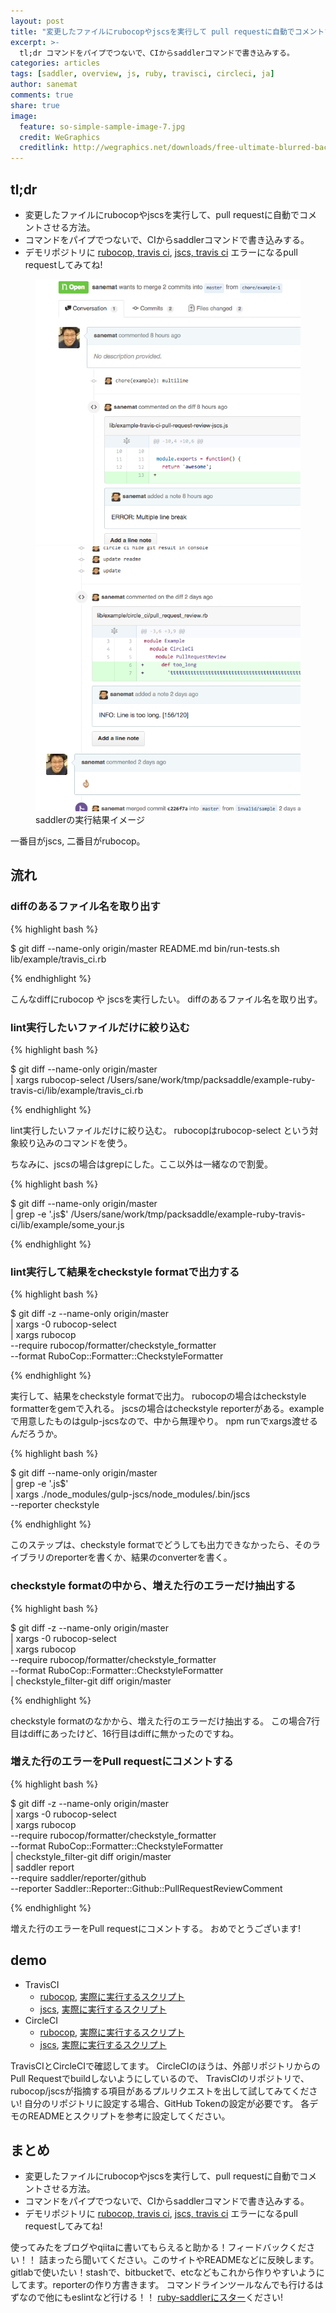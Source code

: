 ```yaml
---
layout: post
title: "変更したファイルにrubocopやjscsを実行して pull requestに自動でコメントする"
excerpt: >-
  tl;dr コマンドをパイプでつないで、CIからsaddlerコマンドで書き込みする。
categories: articles
tags: [saddler, overview, js, ruby, travisci, circleci, ja]
author: sanemat
comments: true
share: true
image:
  feature: so-simple-sample-image-7.jpg
  credit: WeGraphics
  creditlink: http://wegraphics.net/downloads/free-ultimate-blurred-background-pack/
---
```


## tl;dr

* 変更したファイルにrubocopやjscsを実行して、pull requestに自動でコメントさせる方法。
* コマンドをパイプでつないで、CIからsaddlerコマンドで書き込みする。
* デモリポジトリに
[rubocop, travis ci](https://github.com/packsaddle/example-travis_ci-pull_request_review),
[jscs, travis ci](https://github.com/packsaddle/example-travis_ci-pull_request_review-jscs)
エラーになるpull requestしてみてね!

<figure class="half">
  <img src="/images/2015-02-27-jscs-comment.png" alt="jscs comment">
  <img src="/images/2015-02-27-rubocop-comment.png" alt="rubocop comment">
  <figcaption>saddlerの実行結果イメージ</figcaption>
</figure>

一番目がjscs, 二番目がrubocop。

## 流れ

### diffのあるファイル名を取り出す

{% highlight bash %}

$ git diff --name-only origin/master
README.md
bin/run-tests.sh
lib/example/travis_ci.rb

{% endhighlight %}

こんなdiffにrubocop や jscsを実行したい。
diffのあるファイル名を取り出す。

### lint実行したいファイルだけに絞り込む

{% highlight bash %}

$ git diff --name-only origin/master \
 | xargs rubocop-select
/Users/sane/work/tmp/packsaddle/example-ruby-travis-ci/lib/example/travis_ci.rb

{% endhighlight %}

lint実行したいファイルだけに絞り込む。
rubocopはrubocop-select という対象絞り込みのコマンドを使う。

ちなみに、jscsの場合はgrepにした。ここ以外は一緒なので割愛。

{% highlight bash %}

$ git diff --name-only origin/master \
 | grep -e '.js$'
/Users/sane/work/tmp/packsaddle/example-ruby-travis-ci/lib/example/some_your.js

{% endhighlight %}

### lint実行して結果をcheckstyle formatで出力する

{% highlight bash %}

$ git diff -z --name-only origin/master \
  | xargs -0 rubocop-select \
  | xargs rubocop \
      --require rubocop/formatter/checkstyle_formatter \
      --format RuboCop::Formatter::CheckstyleFormatter
<?xml version='1.0'?>
<checkstyle>
  <file name='/Users/sane/work/tmp/packsaddle/example-ruby-travis-ci/lib/example/travis_ci.rb'>
    <error line='7' column='120' severity='info' message='Line is too long. [163/120]' source='com.puppycrawl.tools.checkstyle.Metrics/LineLength'/>
  </file>
  <file name='/Users/sane/work/tmp/packsaddle/example-ruby-travis-ci/lib/example/travis_ci.rb'>
    <error line='16' column='120' severity='info' message='Line is too long. [163/120]' source='com.puppycrawl.tools.checkstyle.Metrics/LineLength'/>
  </file>
</checkstyle>

{% endhighlight %}

実行して、結果をcheckstyle formatで出力。
rubocopの場合はcheckstyle formatterをgemで入れる。
jscsの場合はcheckstyle reporterがある。exampleで用意したものはgulp-jscsなので、中から無理やり。
npm runでxargs渡せるんだろうか。

{% highlight bash %}

$ git diff --name-only origin/master \
  | grep -e '\.js$' \
  | xargs ./node_modules/gulp-jscs/node_modules/.bin/jscs \
      --reporter checkstyle

{% endhighlight %}

このステップは、checkstyle formatでどうしても出力できなかったら、そのライブラリのreporterを書くか、結果のconverterを書く。

### checkstyle formatの中から、増えた行のエラーだけ抽出する

{% highlight bash %}

$ git diff -z --name-only origin/master \
  | xargs -0 rubocop-select \
  | xargs rubocop \
      --require rubocop/formatter/checkstyle_formatter \
      --format RuboCop::Formatter::CheckstyleFormatter \
  | checkstyle_filter-git diff origin/master
<?xml version='1.0'?>
<checkstyle>
  <file name='/Users/sane/work/tmp/packsaddle/example-ruby-travis-ci/lib/example/travis_ci.rb'>
    <error column='120' line='7' message='Line is too long. [163/120]' severity='info' source='com.puppycrawl.tools.checkstyle.Metrics/LineLength'/>

  </file>
</checkstyle>

{% endhighlight %}

checkstyle formatのなかから、増えた行のエラーだけ抽出する。
この場合7行目はdiffにあったけど、16行目はdiffに無かったのですね。

### 増えた行のエラーをPull requestにコメントする

{% highlight bash %}

$ git diff -z --name-only origin/master \
  | xargs -0 rubocop-select \
  | xargs rubocop \
      --require rubocop/formatter/checkstyle_formatter \
      --format RuboCop::Formatter::CheckstyleFormatter \
  | checkstyle_filter-git diff origin/master \
  | saddler report \
     --require saddler/reporter/github \
     --reporter Saddler::Reporter::Github::PullRequestReviewComment

{% endhighlight %}

増えた行のエラーをPull requestにコメントする。
おめでとうございます!

## demo

* TravisCI
    * [rubocop](https://github.com/packsaddle/example-travis_ci-pull_request_review),
    [実際に実行するスクリプト](https://github.com/packsaddle/example-travis_ci-pull_request_review/blob/master/bin/run-rubocop.sh)
    * [jscs](https://github.com/packsaddle/example-travis_ci-pull_request_review-jscs),
    [実際に実行するスクリプト](https://github.com/packsaddle/example-travis_ci-pull_request_review-jscs/blob/master/bin/run-jscs.sh)
* CircleCI
    * [rubocop](https://github.com/packsaddle/example-circle_ci-pull_request_review),
    [実際に実行するスクリプト](https://github.com/packsaddle/example-circle_ci-pull_request_review/blob/master/bin/run-rubocop.sh)
    * [jscs](https://github.com/packsaddle/example-circle_ci-pull_request_review-jscs),
    [実際に実行するスクリプト](https://github.com/packsaddle/example-circle_ci-pull_request_review-jscs/blob/master/bin/run-jscs.sh)

TravisCIとCircleCIで確認してます。
CircleCIのほうは、外部リポジトリからのPull Requestでbuildしないようにしているので、
TravisCIのリポジトリで、rubocop/jscsが指摘する項目があるプルリクエストを出して試してみてください!
自分のリポジトリに設定する場合、GitHub Tokenの設定が必要です。
各デモのREADMEとスクリプトを参考に設定してください。

## まとめ

* 変更したファイルにrubocopやjscsを実行して、pull requestに自動でコメントさせる方法。
* コマンドをパイプでつないで、CIからsaddlerコマンドで書き込みする。
* デモリポジトリに
[rubocop, travis ci](https://github.com/packsaddle/example-travis_ci-pull_request_review),
[jscs, travis ci](https://github.com/packsaddle/example-travis_ci-pull_request_review-jscs)
エラーになるpull requestしてみてね!

使ってみたをブログやqiitaに書いてもらえると助かる！フィードバックください！！
詰まったら聞いてください。このサイトやREADMEなどに反映します。
gitlabで使いたい！stashで、bitbucketで、etcなどもこれから作りやすいようにしてます。reporterの作り方書きます。
コマンドラインツールなんでも行けるはずなので他にもeslintなど行ける！！
[ruby-saddlerにスター](https://github.com/packsaddle/ruby-saddler)ください!
